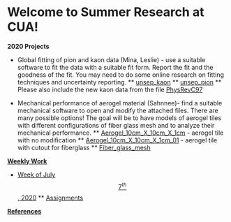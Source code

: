 Welcome to Summer Research at CUA!
====

**2020 Projects**
* Global fitting of pion and kaon data (Mina, Leslie) - use a suitable software to fit the data with a suitable fit form. Report the fit and the goodness of the fit. You may need to do some online research on fitting techniques and uncertainty reporting.
** [unsep_kaon](weekly_work/7_6_2020/pion_kaon_data/unsep_kaon.dat)
** [unsep_pion](weekly_work/7_6_2020/pion_kaon_data/unsep_pion.dat)
** Please also include the new kaon data from the file [PhysRevC97](references/sep_kaon_sig_FF_6_GeV.pdf)

* Mechanical performance of aerogel material (Sahnnee)- find a suitable mechanical software to open and modify the attached files. There are many possible options! The goal will be to have models of aerogel tiles with different configurations of fiber glass mesh and to analyze their mechanical performance.
** [Aerogel_10cm_X_10cm_X_1cm](weekly_work/7_6_2020/aerogel_data/Aerogel_10cm_X_10cm_X_1cm.stp) - aerogel tile with no modification
** [Aerogel_10cm_X_10cm_X_1cm_01](weekly_work/7_6_2020/aerogel_data/Aerogel_10cm_X_10cm_X_1cm_01.stp) - aerogel tile with cutout for fiberglass
** [Fiber_glass_mesh](weekly_work/7_6_2020/aerogel_data/Fiber_glass_mesh.stp)

**[Weekly Work](weekly_work)**
* [Week of July $$7^{th}$$, 2020](weekly_work/7_6_2020)
** [Assignments](weekly_work/7_6_2020/weekly_assignments.md)

**[References](references)**